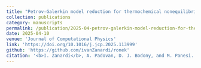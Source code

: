 ```yaml
---
title: "Petrov-Galerkin model reduction for thermochemical nonequilibrium gas mixtures"
collection: publications
category: manuscripts
permalink: /publication/2025-04-petrov-galerkin-model-reduction-for-thermochemical-nonequilibrium-gas-mixtures
date: 2025-04-10
venue: 'Journal of Computational Physics'
link: 'https://doi.org/10.1016/j.jcp.2025.113999'
github: 'https://github.com/ivanZanardi/ronek'
citation: '<b>I. Zanardi</b>, A. Padovan, D. J. Bodony, and M. Panesi. &quot;Petrov‑Galerkin model reduction for thermochemical nonequilibrium gas mixtures&quot;. In: <i>Journal of Computational Physics</i> 533 (Apr. 2025), DOI: 10.1016/j.jcp.2025.113999.'
---
```

